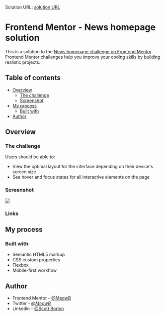 Solution URL: [solution URL](https://meowb.github.io/news-homepage-main/) 

# Frontend Mentor - News homepage solution

This is a solution to the [News homepage challenge on Frontend Mentor](https://www.frontendmentor.io/challenges/news-homepage-H6SWTa1MFl). Frontend Mentor challenges help you improve your coding skills by building realistic projects. 

## Table of contents

- [Overview](#overview)
  - [The challenge](#the-challenge)
  - [Screenshot](#screenshot)
- [My process](#my-process)
  - [Built with](#built-with)
- [Author](#author)


## Overview

### The challenge

Users should be able to:

- View the optimal layout for the interface depending on their device's screen size
- See hover and focus states for all interactive elements on the page

### Screenshot

![](./screenshot.jpg)

### Links


## My process

### Built with

- Semantic HTML5 markup
- CSS custom properties
- Flexbox
- Mobile-first workflow

## Author

- Frontend Mentor - [@MeowB](https://www.frontendmentor.io/profile/yourusername)
- Twitter - [@_MeowB_](https://www.twitter.com/_MeowB_)
- Linkedin - [@Scott Borlon](https://www.linkedin.com/in/scott-borlon-b9b050191/)
